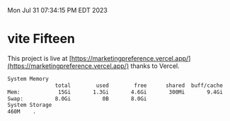 Mon Jul 31 07:34:15 PM EDT 2023

# vite Fifteen


This project is live at [https://marketingpreference.vercel.app/](https://marketingpreference.vercel.app/) thanks to Vercel.

```bash
System Memory
               total        used        free      shared  buff/cache   available
Mem:            15Gi       1.3Gi       4.6Gi       300Mi       9.4Gi        13Gi
Swap:          8.0Gi          0B       8.0Gi
System Storage
460M	.
```

